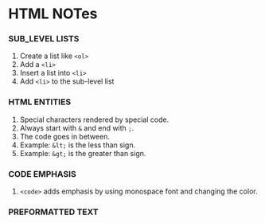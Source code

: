 # HTML NOTes

### SUB_LEVEL LISTS

1. Create a list like `<ol>`
2. Add a `<li>`
3. Insert a list into `<li>`
4. Add `<li>` to the sub-level list

### HTML ENTITIES

1. Special characters rendered  by special code.
2. Always start with `&` and end with `;`.
3. The code goes in between.
4. Example: `&lt;` is the less than sign.
5. Example: `&gt;` is  the greater than sign.

### CODE EMPHASIS

1. `<code>` adds emphasis by using monospace font and changing the color.
   
  ### PREFORMATTED TEXT 